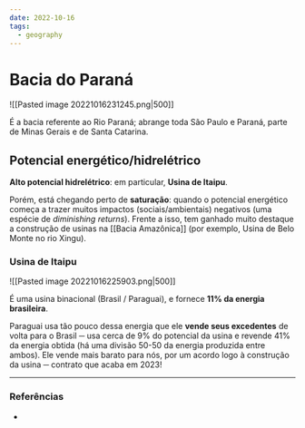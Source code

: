 ```yaml
---
date: 2022-10-16
tags:
  - geography
---
```

# Bacia do Paraná
![[Pasted image 20221016231245.png|500]]

É a bacia referente ao Rio Paraná; abrange toda São Paulo e Paraná, parte de Minas Gerais e de Santa Catarina.

## Potencial energético/hidrelétrico
**Alto potencial hidrelétrico**: em particular, **Usina de Itaipu**. 

Porém, está chegando perto de **saturação**: quando o potencial energético começa a trazer muitos impactos (sociais/ambientais) negativos (uma espécie de *diminishing returns*). Frente a isso, tem ganhado muito destaque a construção de usinas na [[Bacia Amazônica]] (por exemplo, Usina de Belo Monte no rio Xingu). 

### Usina de Itaipu
![[Pasted image 20221016225903.png|500]]

É uma usina binacional (Brasil / Paraguai), e fornece **11% da energia brasileira**. 

Paraguai usa tão pouco dessa energia que ele **vende seus excedentes** de volta para o Brasil ─ usa cerca de 9% do potencial da usina e revende 41% da energia obtida (há uma divisão 50-50 da energia produzida entre ambos). Ele vende mais barato para nós, por um acordo logo à construção da usina ─ contrato que acaba em 2023!


---
### Referências
- 